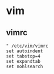 # vim

## vimrc

```
" /etc/vim/vimrc
set autoindent
set tabstop=4
set expandtab
set nohlsearch
```
